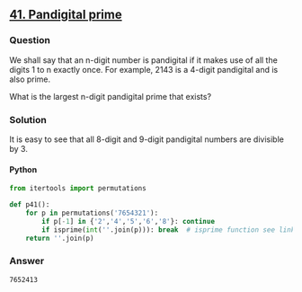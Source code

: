 ## **[41. Pandigital prime](https://projecteuler.net/problem=41)**

### Question
We shall say that an n-digit number is pandigital if it makes use of all the digits 1 to n exactly once. For example, 2143 is a 4-digit pandigital and is also prime.

What is the largest n-digit pandigital prime that exists?

### Solution
It is easy to see that all 8-digit and 9-digit pandigital numbers are divisible by 3.

#### Python
```python
from itertools import permutations

def p41():
    for p in permutations('7654321'):
        if p[-1] in {'2','4','5','6','8'}: continue
        if isprime(int(''.join(p))): break  # isprime function see link below
    return ''.join(p)
```

### Answer 
`7652413`

